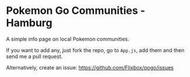 # Pokemon Go Communities - Hamburg

A simple info page on local Pokemon communities.

If you want to add any, just fork the repo, go to `App.js`, add them and then send me a pull request.

Alternatively, create an issue: https://github.com/Flixbox/pogo/issues
